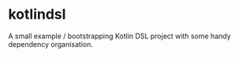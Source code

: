 # kotlindsl

A small example / bootstrapping Kotlin DSL project with some handy dependency organisation. 
